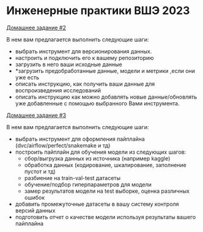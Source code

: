 # Инженерные практики ВШЭ 2023

[Домашнее задание #2](https://github.com/gvolsky/engineering-practices-hse/tree/hw02)

В нем вам предлагается выполнить следующие шаги:
- выбрать инструмент для версионирования данных. 
- настроить и подключить его к вашему репозиторию
- загрузить в него ваши исходные данные
- *загрузить предобработанные данные, модели и метрики ,если они уже есть
- описать инструкцию, как получить ваши данные для воспроизведения исследований 
- описать инструкцию как можно добавлять новые данные/обновлять уже добавленные с помощью выбранного Вами инструмента.

[Домашнее задание #3](https://github.com/gvolsky/engineering-practices-hse/tree/hw03)

В нем вам предлагается выполнить следующие шаги:
- выбрать инструмент для оформления пайплайна (dvc/airflow/perfect/snakemake и тд)
- построить пайплайн для обучения модели из следующих шагов: 
  - сбор/выгрузка данных из источника (например kaggle)
  - обработка данных (кодирование, шкалирование, заполнение пустот и тд)
  - разбиение на train-val-test датасеты
  - обучение/подбор гиперпараметров для модели
  - замер результатов модели на test выборке, оценка различных ошибок
- добавить промежуточные датасеты в вашу систему контроля версий данных
- подготовить отчет о качестве модели используя результаты вашего пайплайна

